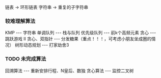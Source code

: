 链表 -> 环形链表
字符串 -> 重复的子字符串


### 较难理解算法
KMP --- 字符串
单调队列 --- 栈与队列
优先级队列 --- 前k个高频元素
贪心 --- 跳跃游戏 II
贪心、双指针 --- 分发糖果（重点！！！，可考虑小朋友坐成圈的情况）
树形动态规划 --- 打家劫舍3

### TODO 未完成算法
回溯算法 --- 重新安排行程、N皇后、数独
贪心算法 --- 监控二叉树
